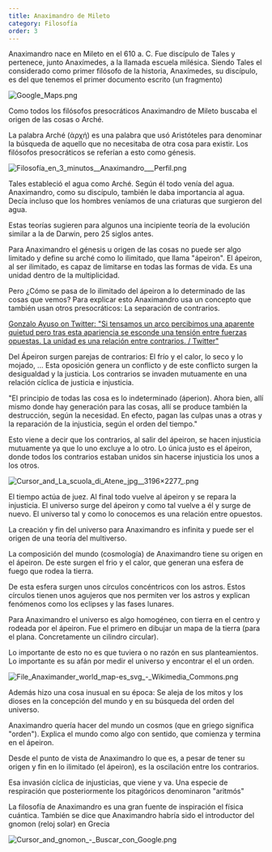 ```yaml
---
title: Anaximandro de Mileto 
category: Filosofía
order: 3
---
```


Anaximandro nace en Mileto en el 610 a. C. Fue discípulo de Tales y pertenece, junto Anaxímedes, a la llamada escuela milésica. Siendo Tales el considerado como primer filósofo de la historia, Anaxímedes, su discípulo, es del que tenemos el primer documento escrito (un fragmento)

![Google_Maps.png](Anaximandro%20de%20Mileto%2048a72290493c4ecbb793775eb1827f4a/Google_Maps.png)

Como todos los filósofos presocráticos Anaximandro de Mileto buscaba el origen de las cosas o Arché. 

La palabra Arché (ἀρχή) es una palabra que usó Aristóteles para denominar la búsqueda de aquello que no necesitaba de otra cosa para existir. Los filósofos presocráticos se referían a esto como génesis.

![Filosofía_en_3_minutos__Anaximandro___Perfil.png](Anaximandro%20de%20Mileto%2048a72290493c4ecbb793775eb1827f4a/Filosofia_en_3_minutos__Anaximandro___Perfil.png)

Tales estableció el agua como Arché. Según él todo venía del agua. Anaximandro, como su discípulo, también le daba importancia al agua. Decía incluso que los hombres veníamos de una criaturas que surgieron del agua. 

Estas teorías sugieren para algunos una incipiente teoría de la evolución similar a la de Darwin, pero 25 siglos antes.

Para Anaximandro el génesis u origen de las cosas no puede ser algo limitado y define su arché como lo ilimitado, que llama "ápeiron". El ápeiron, al ser ilimitado, es capaz de limitarse en todas las formas de vida. Es una unidad dentro de la multiplicidad.

Pero ¿Cómo se pasa de lo ilimitado del ápeiron a lo determinado de las cosas que vemos? Para explicar esto  Anaximandro usa un concepto que también usan otros presocráticos: La separación de contrarios.

[Gonzalo Ayuso on Twitter: "Si tensamos un arco percibimos una aparente quietud pero tras esta apariencia se esconde una tensión entre fuerzas opuestas. La unidad es una relación entre contrarios. / Twitter"](https://twitter.com/gonzalo123/status/1411695223126757377)

Del Ápeiron surgen parejas de contrarios: El frío y el calor, lo seco y lo mojado, ... Esta oposición genera un conflicto y de este conflicto surgen la desigualdad y la justicia. Los contrarios se invaden mutuamente en una relación cíclica de justicia e injusticia.

"El principio de todas las cosa es lo indeterminado (áperion). Ahora bien, allí mismo donde hay generación para las cosas, allí se produce también la destrucción, según la necesidad. En efecto, pagan las culpas unas a otras y la reparación de la injusticia, según el orden del tiempo."

Esto viene a decir que los contrarios, al salir del ápeiron, se hacen injusticia mutuamente ya que lo uno excluye a lo otro. Lo única justo es el ápeiron, donde todos los contrarios estaban unidos sin hacerse injusticia los unos a los otros.

![Cursor_and_La_scuola_di_Atene_jpg__3196×2277_.png](Anaximandro%20de%20Mileto%2048a72290493c4ecbb793775eb1827f4a/Cursor_and_La_scuola_di_Atene_jpg__31962277_.png)

El tiempo actúa de juez. Al final todo vuelve al ápeiron y se repara la injusticia. El universo surge del ápeiron y como tal vuelve a él y surge de nuevo. El universo tal y como lo conocemos es una relación entre opuestos.

La creación y fin del universo para Anaximandro es infinita y puede ser el origen de una teoría del multiverso.

La composición del mundo (cosmología) de Anaximandro tiene su origen en el ápeiron. De este surgen el frio y el calor, que generan una esfera de fuego que rodea la tierra. 

De esta esfera surgen unos círculos concéntricos con los astros. Estos círculos tienen unos agujeros que nos permiten ver los astros y explican fenómenos como los eclipses y las fases lunares.

Para Anaximandro el universo es algo homogéneo, con tierra en el centro y rodeada por el ápeiron. Fue el primero en dibujar un mapa de la tierra (para el plana. Concretamente un cilindro circular). 

Lo importante de esto no es que tuviera o no razón en sus planteamientos. Lo importante es su afán por medir el universo y encontrar el el un orden.

![File_Anaximander_world_map-es_svg_-_Wikimedia_Commons.png](Anaximandro%20de%20Mileto%2048a72290493c4ecbb793775eb1827f4a/File_Anaximander_world_map-es_svg_-_Wikimedia_Commons.png)

Además hizo una cosa inusual en su época: Se aleja de los mitos y los dioses en la concepción del mundo y en su búsqueda del orden del universo. 

Anaximandro quería hacer del mundo un cosmos (que en griego significa "orden"). Explica el mundo como algo con sentido, que comienza y termina en el ápeiron.

Desde el punto de vista de Anaximandro lo que es, a pesar de tener su origen y fin en lo ilimitado (el ápeiron), es la oscilación entre los contrarios. 

Esa invasión cíclica de injusticias, que viene y va. Una especie de respiración que posteriormente los pitagóricos denominaron "aritmós"

La filosofía de Anaximandro es una gran fuente de inspiración el física cuántica. También se dice que Anaximandro habría sido el introductor del gnomon (reloj solar) en Grecia

![Cursor_and_gnomon_-_Buscar_con_Google.png](Anaximandro%20de%20Mileto%2048a72290493c4ecbb793775eb1827f4a/Cursor_and_gnomon_-_Buscar_con_Google.png)